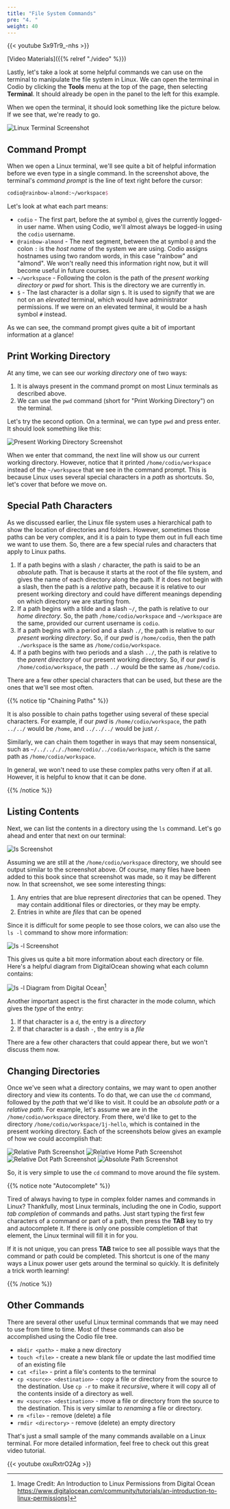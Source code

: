 ```yaml
---
title: "File System Commands"
pre: "4. "
weight: 40
---
```


{{< youtube Sx9Tr9_-nhs  >}}

[Video Materials]({{% relref "./video" %}})

Lastly, let's take a look at some helpful commands we can use on the terminal to manipulate the file system in Linux. We can open the terminal in Codio by clicking the **Tools** menu at the top of the page, then selecting **Terminal**. It should already be open in the panel to the left for this example. 

When we open the terminal, it should look something like the picture below. If we see that, we're ready to go.

![Linux Terminal Screenshot](/images/11-file/terminal.png)

## Command Prompt

When we open a Linux terminal, we'll see quite a bit of helpful information before we even type in a single command. In the screenshot above, the terminal's _command prompt_ is the line of text right before the cursor:

```tex
codio@rainbow-almond:~/workspace$
```

Let's look at what each part means:

* `codio` - The first part, before the at symbol `@`, gives the currently logged-in user name. When using Codio, we'll almost always be logged-in using the `codio` username.
* `@rainbow-almond` - The next segment, between the at symbol `@` and the colon `:` is the _host name_ of the system we are using. Codio assigns hostnames using two random words, in this case "rainbow" and "almond". We won't really need this information right now, but it will become useful in future courses. 
* `~/workspace` - Following the colon is the path of the _present working directory_ or _pwd_ for short. This is the directory we are currently in. 
* `$` - The last character is a dollar sign `$`. It is used to signify that we are not on an _elevated_ terminal, which would have administrator permissions. If we were on an elevated terminal, it would be a hash symbol `#` instead. 

As we can see, the command prompt gives quite a bit of important information at a glance!

## Print Working Directory

At any time, we can see our _working directory_ one of two ways:

1. It is always present in the command prompt on most Linux terminals as described above.
2. We can use the `pwd` command (short for "Print Working Directory") on the terminal.

Let's try the second option. On a terminal, we can type `pwd` and press enter. It should look something like this:

![Present Working Directory Screenshot](/images/11-file/pwd.png)

When we enter that command, the next line will show us our current working directory. However, notice that it printed `/home/codio/workspace` instead of the `~/workspace` that we see in the command prompt. This is because Linux uses several special characters in a _path_ as shortcuts. So, let's cover that before we move on.

## Special Path Characters

As we discussed earlier, the Linux file system uses a hierarchical path to show the location of directories and folders. However, sometimes those paths can be very complex, and it is a pain to type them out in full each time we want to use them. So, there are a few special rules and characters that apply to Linux paths.

1. If a path begins with a slash `/` character, the path is said to be an _absolute_ path. That is because it starts at the root of the file system, and gives the name of each directory along the path. If it does not begin with a slash, then the path is a _relative_ path, because it is relative to our present working directory and could have different meanings depending on which directory we are starting from.
1. If a path begins with a tilde and a slash `~/`, the path is relative to our _home directory_. So, the path `/home/codio/workspace` and `~/workspace` are the same, provided our current username is `codio`. 
1. If a path begins with a period and a slash `./`, the path is relative to our _present working directory_. So, if our _pwd_ is `/home/codio`, then the path `./workspace` is the same as `/home/codio/workspace`. 
1. If a path begins with two periods and a slash `../`, the path is relative to the _parent directory_ of our present working directory. So, if our _pwd_ is `/home/codio/workspace`, the path `../` would be the same as `/home/codio`. 

There are a few other special characters that can be used, but these are the ones that we'll see most often.

{{% notice tip "Chaining Paths" %}}

It is also possible to chain paths together using several of these special characters. For example, if our _pwd_ is `/home/codio/workspace`, the path `../../` would be `/home`, and `../../../` would be just `/`. 

Similarly, we can chain them together in ways that may seem nonsensical, such as `~/../../././home/codio/../codio/workspace`, which is the same path as `/home/codio/workspace`. 

In general, we won't need to use these complex paths very often if at all. However, it is helpful to know that it can be done. 

{{% /notice %}}

## Listing Contents

Next, we can list the contents in a directory using the `ls` command. Let's go ahead and enter that next on our terminal:

![ls Screenshot](/images/11-file/ls.png)

Assuming we are still at the `/home/codio/workspace` directory, we should see output similar to the screenshot above. Of course, many files have been added to this book since that screenshot was made, so it may be different now. In that screenshot, we see some interesting things:

1. Any entries that are blue represent _directories_ that can be opened. They may contain additional files or directories, or they may be empty.
1. Entries in white are _files_ that can be opened

Since it is difficult for some people to see those colors, we can also use the `ls -l` command to show more information:

![ls -l Screenshot](/images/11-file/lsl.png)

This gives us quite a bit more information about each directory or file. Here's a helpful diagram from DigitalOcean showing what each column contains:

![ls -l Diagram from Digital Ocean](/images/11-file/lsl_do.png)[^2]

[^2]: Image Credit: An Introduction to Linux Permissions from Digital Ocean https://www.digitalocean.com/community/tutorials/an-introduction-to-linux-permissions]

Another important aspect is the first character in the mode column, which gives the _type_ of the entry:

1. If that character is a `d`, the entry is a _directory_
1. If that character is a dash `-`, the entry is a _file_

There are a few other characters that could appear there, but we won't discuss them now. 

## Changing Directories

Once we've seen what a directory contains, we may want to open another directory and view its contents. To do that, we can use the `cd` command, followed by the _path_ that we'd like to visit. It could be an _absolute path_ or a _relative path_. For example, let's assume we are in the `/home/codio/workspace` directory. From there, we'd like to get to the directory `/home/codio/workspace/1j-hello`, which is contained in the present working directory. Each of the screenshots below gives an example of how we could accomplish that:

![Relative Path Screenshot](/images/11-file/rel.png)
![Relative Home Path Screenshot](/images/11-file/relhome.png)
![Relative Dot Path Screenshot](/images/11-file/dot.png)
![Absolute Path Screenshot](/images/11-file/abs.png)

So, it is very simple to use the `cd` command to move around the file system.

{{% notice note "Autocomplete" %}}

Tired of always having to type in complex folder names and commands in Linux? Thankfully, most Linux terminals, including the one in Codio, support _tab completion_ of commands and paths. Just start typing the first few characters of a command or part of a path, then press the **TAB** key to try and autocomplete it. If there is only one possible completion of that element, the Linux terminal will fill it in for you. 

If it is not unique, you can press **TAB** twice to see all possible ways that the command or path could be completed. This shortcut is one of the many ways a Linux power user gets around the terminal so quickly. It is definitely a trick worth learning!

{{% /notice %}}

## Other Commands

There are several other useful Linux terminal commands that we may need to use from time to time. Most of these commands can also be accomplished using the Codio file tree.

* `mkdir <path>` - make a new directory
* `touch <file>` - create a new blank file or update the last modified time of an existing file
* `cat <file>` - print a file's contents to the terminal
* `cp <source> <destination>` - copy a file or directory from the source to the destination. Use `cp -r` to make it _recursive_, where it will copy all of the contents inside of a directory as well. 
* `mv <source> <destination>` - move a file or directory from the source to the destination. This is very similar to _renaming_ a file or directory.
* `rm <file>` - remove (delete) a file
* `rmdir <directory>` - remove (delete) an empty directory

That's just a small sample of the many commands available on a Linux terminal. For more detailed information, feel free to check out this great video tutorial.

{{< youtube oxuRxtrO2Ag  >}}

